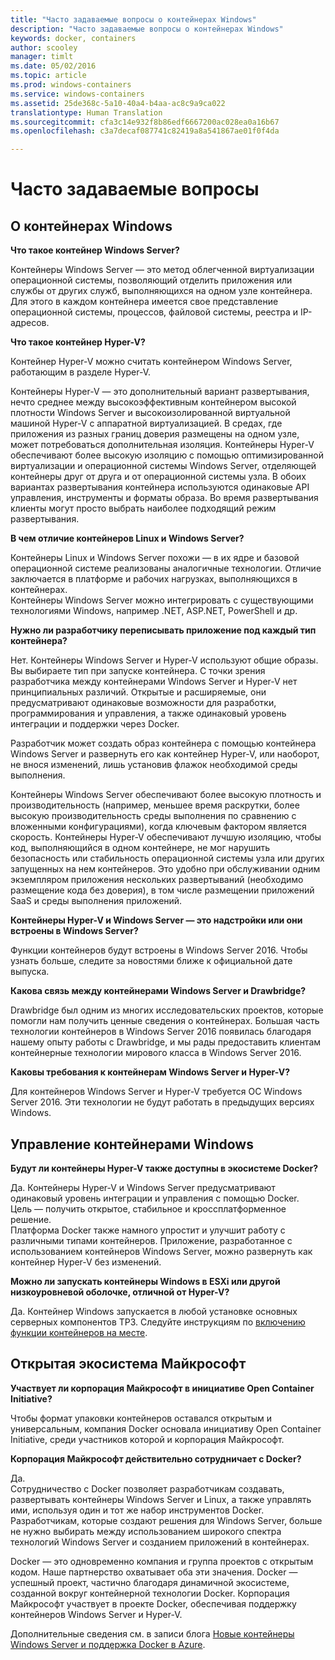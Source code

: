 ```yaml
---
title: "Часто задаваемые вопросы о контейнерах Windows"
description: "Часто задаваемые вопросы о контейнерах Windows"
keywords: docker, containers
author: scooley
manager: timlt
ms.date: 05/02/2016
ms.topic: article
ms.prod: windows-containers
ms.service: windows-containers
ms.assetid: 25de368c-5a10-40a4-b4aa-ac8c9a9ca022
translationtype: Human Translation
ms.sourcegitcommit: cfa3c14e932f8b86edf6667200ac028ea0a16b67
ms.openlocfilehash: c3a7decaf087741c82419a8a541867ae01f0f4da

---
```


# Часто задаваемые вопросы

## О контейнерах Windows

**Что такое контейнер Windows Server?**

Контейнеры Windows Server — это метод облегченной виртуализации операционной системы, позволяющий отделить приложения или службы от других служб, выполняющихся на одном узле контейнера. Для этого в каждом контейнера имеется свое представление операционной системы, процессов, файловой системы, реестра и IP-адресов.  

**Что такое контейнер Hyper-V?**

Контейнер Hyper-V можно считать контейнером Windows Server, работающим в разделе Hyper-V.

Контейнеры Hyper-V — это дополнительный вариант развертывания, нечто среднее между высокоэффективным контейнером высокой плотности Windows Server и высокоизолированной виртуальной машиной Hyper-V с аппаратной виртуализацией. В средах, где приложения из разных границ доверия размещены на одном узле, может потребоваться дополнительная изоляция. Контейнеры Hyper-V обеспечивают более высокую изоляцию с помощью оптимизированной виртуализации и операционной системы Windows Server, отделяющей контейнеры друг от друга и от операционной системы узла. В обоих вариантах развертывания контейнера используются одинаковые API управления, инструменты и форматы образа. Во время развертывания клиенты могут просто выбрать наиболее подходящий режим развертывания.

**В чем отличие контейнеров Linux и Windows Server?**

Контейнеры Linux и Windows Server похожи — в их ядре и базовой операционной системе реализованы аналогичные технологии. Отличие заключается в платформе и рабочих нагрузках, выполняющихся в контейнерах.  
Контейнеры Windows Server можно интегрировать с существующими технологиями Windows, например .NET, ASP.NET, PowerShell и др.

**Нужно ли разработчику переписывать приложение под каждый тип контейнера?**

Нет. Контейнеры Windows Server и Hyper-V используют общие образы. Вы выбираете тип при запуске контейнера. С точки зрения разработчика между контейнерами Windows Server и Hyper-V нет принципиальных различий.  Открытые и расширяемые, они предусматривают одинаковые возможности для разработки, программирования и управления, а также одинаковый уровень интеграции и поддержки через Docker.

Разработчик может создать образ контейнера с помощью контейнера Windows Server и развернуть его как контейнер Hyper-V, или наоборот, не внося изменений, лишь установив флажок необходимой среды выполнения.

Контейнеры Windows Server обеспечивают более высокую плотность и производительность (например, меньшее время раскрутки, более высокую производительность среды выполнения по сравнению с вложенными конфигурациями), когда ключевым фактором является скорость. Контейнеры Hyper-V обеспечивают лучшую изоляцию, чтобы код, выполняющийся в одном контейнере, не мог нарушить безопасность или стабильность операционной системы узла или других запущенных на нем контейнеров. Это удобно при обслуживании одним экземпляром приложения нескольких развертываний (необходимо размещение кода без доверия), в том числе размещении приложений SaaS и среды выполнения приложений.

**Контейнеры Hyper-V и Windows Server — это надстройки или они встроены в Windows Server?**

Функции контейнеров будут встроены в Windows Server 2016. Чтобы узнать больше, следите за новостями ближе к официальной дате выпуска.  

**Какова связь между контейнерами Windows Server и Drawbridge?**

Drawbridge был одним из многих исследовательских проектов, которые помогли нам получить ценные сведения о контейнерах.  Большая часть технологии контейнеров в Windows Server 2016 появилась благодаря нашему опыту работы с Drawbridge, и мы рады предоставить клиентам контейнерные технологии мирового класса в Windows Server 2016.

**Каковы требования к контейнерам Windows Server и Hyper-V?**

Для контейнеров Windows Server и Hyper-V требуется ОС Windows Server 2016. Эти технологии не будут работать в предыдущих версиях Windows.


## Управление контейнерами Windows

**Будут ли контейнеры Hyper-V также доступны в экосистеме Docker?**

Да. Контейнеры Hyper-V и Windows Server предусматривают одинаковый уровень интеграции и управления с помощью Docker.  Цель — получить открытое, стабильное и кроссплатформенное решение.  
Платформа Docker также намного упростит и улучшит работу с различными типами контейнеров. Приложение, разработанное с использованием контейнеров Windows Server, можно развернуть как контейнер Hyper-V без изменений.


**Можно ли запускать контейнеры Windows в ESXi или другой низкоуровневой оболочке, отличной от Hyper-V?**

Да. Контейнер Windows запускается в любой установке основных серверных компонентов TP3.  Следуйте инструкциям по [включению функции контейнеров на месте](../quick_start/inplace_setup.md).

## Открытая экосистема Майкрософт

**Участвует ли корпорация Майкрософт в инициативе Open Container Initiative?**

Чтобы формат упаковки контейнеров оставался открытым и универсальным, компания Docker основала инициативу Open Container Initiative, среди участников которой и корпорация Майкрософт.

**Корпорация Майкрософт действительно сотрудничает с Docker?**

Да.  
Сотрудничество с Docker позволяет разработчикам создавать, развертывать контейнеры Windows Server и Linux, а также управлять ими, используя один и тот же набор инструментов Docker. Разработчикам, которые создают решения для Windows Server, больше не нужно выбирать между использованием широкого спектра технологий Windows Server и созданием приложений в контейнерах.  

Docker — это одновременно компания и группа проектов с открытым кодом. Наше партнерство охватывает оба эти значения. Docker — успешный проект, частично благодаря динамичной экосистеме, созданной вокруг контейнерной технологии Docker. Корпорация Майкрософт участвует в проекте Docker, обеспечивая поддержку контейнеров Windows Server и Hyper-V.  

Дополнительные сведения см. в записи блога [Новые контейнеры Windows Server и поддержка Docker в Azure](http://azure.microsoft.com/blog/2014/10/15/new-windows-server-containers-and-azure-support-for-docker/?WT.mc_id=Blog_ServerCloud_Announce_TTD).



<!--HONumber=Jun16_HO4-->


